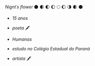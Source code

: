 *Nignt´s flower* 🌑 🌒 🌓 🌔 🌕 🌔 🌗 🌒 🌑

- _15 anos_ 

- _poeta_ 🖋️
  
- _Humanas_

- _estudo no Colégio Estadual do Paraná_

- _artista_ 🖋️
  
